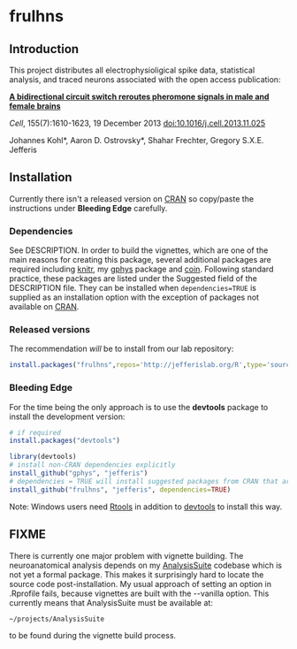 # frulhns
## Introduction
This project distributes all electrophysioligical spike data, statistical analysis,
and traced neurons associated with the open access publication:

**[A bidirectional circuit switch reroutes pheromone signals in male and female brains](http://dx.doi.org/10.1016/j.cell.2013.11.025)**

_Cell_, 155(7):1610-1623, 19 December 2013 [doi:10.1016/j.cell.2013.11.025](http://dx.doi.org/10.1016/j.cell.2013.11.025)

Johannes Kohl\*, Aaron D. Ostrovsky\*, Shahar Frechter, Gregory S.X.E. Jefferis


## Installation
Currently there isn't a released version on [CRAN](http://cran.r-project.org/) so copy/paste the instructions under **Bleeding Edge** carefully.

### Dependencies
See DESCRIPTION. In order to build the vignettes, which are one of the main reasons 
for creating this package, several additional packages are required including 
[knitr](http://yihui.name/knitr/), my [gphys](https://github.com/jefferis/gphys) 
package and [coin](cran.r-project.org/package=coin). Following standard practice, 
these packages are listed under the Suggested field of the DESCRIPTION file. 
They can be installed when `dependencies=TRUE` is supplied as an installation 
option with the exception of packages not available on [CRAN](http://cran.r-project.org/).

### Released versions
The recommendation _will_ be to install from our lab repository:

```r
install.packages("frulhns",repos='http://jefferislab.org/R',type='source')
```

### Bleeding Edge
For the time being the only approach is to use the **devtools** package to install the development version:

```r
# if required
install.packages("devtools")

library(devtools)
# install non-CRAN dependencies explicitly
install_github("gphys", "jefferis")
# dependencies = TRUE will install suggested packages from CRAN that are required for the vignettes.
install_github("frulhns", "jefferis", dependencies=TRUE)
```

Note: Windows users need [Rtools](http://www.murdoch-sutherland.com/Rtools/) in addition to 
[devtools](http://CRAN.R-project.org/package=devtools) to install this way.

## FIXME
There is currently one major problem with vignette building. The neuroanatomical 
analysis depends on my [AnalysisSuite](https://github.com/jefferis/AnalysisSuite) 
codebase which is not yet a formal package. This makes it surprisingly hard to
locate the source code post-installation. My usual approach of setting an option 
in .Rprofile fails, because vignettes are built with the --vanilla option.
This currently means that AnalysisSuite must be available at:

    ~/projects/AnalysisSuite

to be found during the vignette build process.